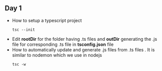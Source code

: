 ## Day 1 
- How to setup a  typescript project
    ```
    tsc --init
    ```
- Edit **rootDir** for the folder having .ts files and **outDir** generating the .js file for corresponding .ts file in **tsconfig.json** file
- How to automatically update and generate .js files from .ts files . It is similar to nodemon which we use in nodejs 
    ```
    tsc -w
    ```

